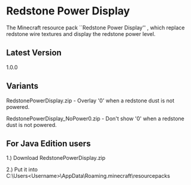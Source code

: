 # Redstone Power Display
The Minecraft resource pack ``Redstone Power Display'' , which replace redstone wire textures and display the redstone power level.

## Latest Version
1.0.0

## Variants
RedstonePowerDisplay.zip - Overlay '0' when a redstone dust is not powered.

RedstonePowerDisplay_NoPower0.zip - Don't show '0' when a redstone dust is not powered.

## For Java Edition users
1.) Download RedstonePowerDisplay.zip

2.) Put it into C:\Users\<Username>\AppData\Roaming\.minecraft\resourcepacks
